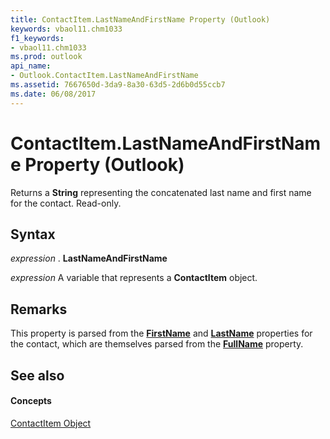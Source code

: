 ```yaml
---
title: ContactItem.LastNameAndFirstName Property (Outlook)
keywords: vbaol11.chm1033
f1_keywords:
- vbaol11.chm1033
ms.prod: outlook
api_name:
- Outlook.ContactItem.LastNameAndFirstName
ms.assetid: 7667650d-3da9-8a30-63d5-2d6b0d55ccb7
ms.date: 06/08/2017
---
```



# ContactItem.LastNameAndFirstName Property (Outlook)

Returns a  **String** representing the concatenated last name and first name for the contact. Read-only.


## Syntax

 _expression_ . **LastNameAndFirstName**

 _expression_ A variable that represents a **ContactItem** object.


## Remarks

This property is parsed from the  **[FirstName](contactitem-firstname-property-outlook.md)** and **[LastName](contactitem-lastname-property-outlook.md)** properties for the contact, which are themselves parsed from the **[FullName](contactitem-fullname-property-outlook.md)** property.


## See also


#### Concepts


[ContactItem Object](contactitem-object-outlook.md)

